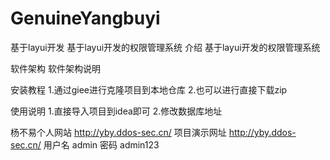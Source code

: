 # GenuineYangbuyi
基于layui开发
基于layui开发的权限管理系统
介绍
基于layui开发的权限管理系统

软件架构
软件架构说明

安装教程
1.通过giee进行克隆项目到本地仓库 2.也可以进行直接下载zip

使用说明
1.直接导入项目到idea即可 2.修改数据库地址

杨不易个人网站 http://yby.ddos-sec.cn/
项目演示网址 http://yby.ddos-sec.cn/ 用户名 admin 密码 admin123
